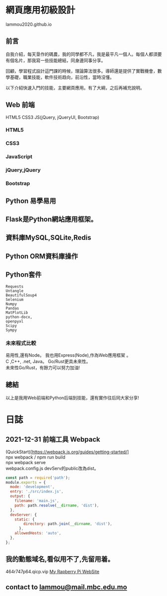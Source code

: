 # 網頁應用初級設計

lammou2020.github.io


## 前言
自我介紹，每天垦作的碼農，我的同學都不凡，我是最平凡一個人。每個人都須要有個名片，那我寫一些技能總結，同身邊同事分享。

回顧，學習程式設計這門課的時候，理論算法很多。導師還是提供了實戰機會，數學基礎，職業技能，軟件技術趋向，前沿性，當時沒懂。

以下介紹快速入門的技能，主要網頁應用。有了大綱，之后再補充說明。

## Web 前端

HTML5 CSS3 JS(jQuery, jQueryUI, Bootstrap) 
### HTML5

### CSS3

### JavaScript

### jQuery,jQuery

### Bootstrap

## Python 易學易用

## Flask是Python網站應用框架。

## 資料庫MySQL,SQLite,Redis

## Python ORM資料庫操作

## Python套件
```
Requests 
Untangle
BeautifulSoup4
Selenium	
Numpy 
Pandas
MatPlotLib
python-docx,
openpyxl
Scipy
Sympy
```
### 未來程式比較

易用性,還有Node。 我也用Express(Node),作為Web應用框架 。   
C ,C++, .net, Java。 Go/Rust更具未來性。     
未來性Go/Rust，有餘力可以努力加油!  

## 總結

以上是我用Web前端和Python后端到技能，還有實作往后同大家分享!

# 日誌
## 2021-12-31 前端工具 Webpack 
(QuickStart)[https://webpack.js.org/guides/getting-started/]  
npx webpack / npm run build     
npx webpack serve  
webpack.config.js devServ的public改為dist。   
```js
const path = require('path');
module.exports = {
  mode: 'development',
  entry: './src/index.js',
  output: {
    filename: 'main.js',
    path: path.resolve(__dirname, 'dist'),
  },
  devServer: {
    static: {
        directory: path.join(__dirname, 'dist'),
      },      
    allowedHosts: 'auto',
  },
};
```

## 我的動態域名,看似用不了,先留用着。
464r747p64.qicp.vip
[My Rapberry Pi WebSite](http://464r747p64.qicp.vip)

## contact to lammou@mail.mbc.edu.mo
